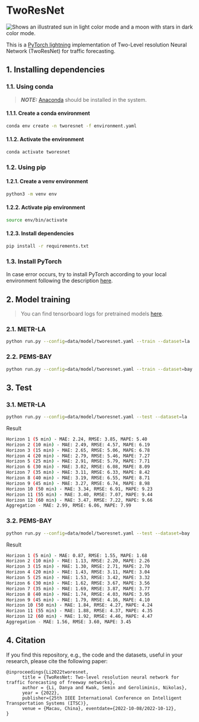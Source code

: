 # TwoResNet

<picture>
  <source media="(prefers-color-scheme: dark)" srcset="./figs/tworesnet_dark.svg">
  <source media="(prefers-color-scheme: light)" srcset="./figs/tworesnet_light.svg">
  <img alt="Shows an illustrated sun in light color mode and a moon with stars in dark color mode." src="https://user-images.githubusercontent.com/25423296/163456779-a8556205-d0a5-45e2-ac17-42d089e3c3f8.png">
</picture>

This is a [PyTorch lightning](https://www.pytorchlightning.ai) implementation of Two-Level resolution Neural Network (TwoResNet) for traffic forecasting.

## 1. Installing dependencies

### 1.1. Using conda

> **_NOTE:_** [Anaconda](https://docs.anaconda.com/anaconda/install/index.html) should be installed in the system.

#### 1.1.1. Create a conda environment

```bash
conda env create -n tworesnet -f environment.yaml
```

#### 1.1.2. Activate the environment

```bash
conda activate tworesnet
```

### 1.2. Using pip

#### 1.2.1. Create a venv environment

```bash
python3 -m venv env
```

#### 1.2.2. Activate pip environment

```bash
source env/bin/activate
```

#### 1.2.3. Install dependencies

```bash
pip install -r requirements.txt
```

### 1.3. Install PyTorch

In case error occurs, try to install PyTorch according to your local environment following the description [here](https://pytorch.org/).

## 2. Model training

> You can find tensorboard logs for pretrained models [here](https://tensorboard.dev/experiment/q2igppHyRV2HqUgPA74x2w/).

### 2.1. METR-LA

```bash
python run.py --config=data/model/tworesnet.yaml --train --dataset=la
```

### 2.2. PEMS-BAY

```bash
python run.py --config=data/model/tworesnet.yaml --train --dataset=bay
```

## 3. Test

### 3.1. METR-LA

```bash
python run.py --config=data/model/tworesnet.yaml --test --dataset=la
```

Result

```bash
Horizon 1 (5 min) - MAE: 2.24, RMSE: 3.85, MAPE: 5.40
Horizon 2 (10 min) - MAE: 2.49, RMSE: 4.57, MAPE: 6.19
Horizon 3 (15 min) - MAE: 2.65, RMSE: 5.06, MAPE: 6.78
Horizon 4 (20 min) - MAE: 2.79, RMSE: 5.46, MAPE: 7.27
Horizon 5 (25 min) - MAE: 2.91, RMSE: 5.79, MAPE: 7.71
Horizon 6 (30 min) - MAE: 3.02, RMSE: 6.08, MAPE: 8.09
Horizon 7 (35 min) - MAE: 3.11, RMSE: 6.33, MAPE: 8.42
Horizon 8 (40 min) - MAE: 3.19, RMSE: 6.55, MAPE: 8.71
Horizon 9 (45 min) - MAE: 3.27, RMSE: 6.74, MAPE: 8.98
Horizon 10 (50 min) - MAE: 3.34, RMSE: 6.91, MAPE: 9.23
Horizon 11 (55 min) - MAE: 3.40, RMSE: 7.07, MAPE: 9.44
Horizon 12 (60 min) - MAE: 3.47, RMSE: 7.22, MAPE: 9.66
Aggregation - MAE: 2.99, RMSE: 6.06, MAPE: 7.99
```

### 3.2. PEMS-BAY

```bash
python run.py --config=data/model/tworesnet.yaml --test --dataset=bay
```

Result

```bash
Horizon 1 (5 min) - MAE: 0.87, RMSE: 1.55, MAPE: 1.68
Horizon 2 (10 min) - MAE: 1.13, RMSE: 2.20, MAPE: 2.26
Horizon 3 (15 min) - MAE: 1.30, RMSE: 2.71, MAPE: 2.70
Horizon 4 (20 min) - MAE: 1.43, RMSE: 3.11, MAPE: 3.04
Horizon 5 (25 min) - MAE: 1.53, RMSE: 3.42, MAPE: 3.32
Horizon 6 (30 min) - MAE: 1.62, RMSE: 3.67, MAPE: 3.56
Horizon 7 (35 min) - MAE: 1.69, RMSE: 3.87, MAPE: 3.77
Horizon 8 (40 min) - MAE: 1.74, RMSE: 4.03, MAPE: 3.95
Horizon 9 (45 min) - MAE: 1.79, RMSE: 4.16, MAPE: 4.10
Horizon 10 (50 min) - MAE: 1.84, RMSE: 4.27, MAPE: 4.24
Horizon 11 (55 min) - MAE: 1.88, RMSE: 4.37, MAPE: 4.35
Horizon 12 (60 min) - MAE: 1.92, RMSE: 4.46, MAPE: 4.47
Aggregation - MAE: 1.56, RMSE: 3.60, MAPE: 3.45
```

## 4. Citation

If you find this repository, e.g., the code and the datasets, useful in your research, please cite the following paper:

```citation
@inproceedings{Li2022tworesnet,
      title = {TwoResNet: Two-level resolution neural network for traffic forecasting of freeway networks},
      author = {Li, Danya and Kwak, Semin and Geroliminis, Nikolas},
      year = {2022},
      publisher={25th IEEE International Conference on Intelligent Transportation Systems (ITSC)},
      venue = {Macau, China}, eventdate={2022-10-08/2022-10-12},
}
```
